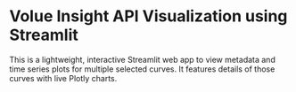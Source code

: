 # Volue Insight API Visualization using Streamlit

This is a lightweight, interactive Streamlit web app to view metadata and time series plots for multiple selected curves. It features details of those curves with live Plotly charts.

